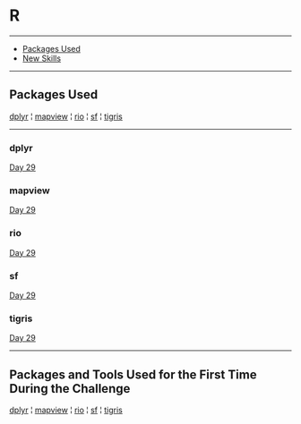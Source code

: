 # R
***
* [Packages Used](#packages-used)
* [New Skills](#packages-and-tools-used-for-the-first-time-during-the-challenge)
***
## Packages Used
[dplyr](#dplyr)    ¦    [mapview](#mapview)    ¦    [rio](#rio)    ¦    [sf](#sf)    ¦    [tigris](#tigris)

***
### dplyr
[Day 29](https://github.com/VikkiWalls/30-Day-Map-Challenge-2022#out-of-my-comfort-zone)

### mapview
[Day 29](https://github.com/VikkiWalls/30-Day-Map-Challenge-2022#out-of-my-comfort-zone)

### rio
[Day 29](https://github.com/VikkiWalls/30-Day-Map-Challenge-2022#out-of-my-comfort-zone)

### sf
[Day 29](https://github.com/VikkiWalls/30-Day-Map-Challenge-2022#out-of-my-comfort-zone)

### tigris
[Day 29](https://github.com/VikkiWalls/30-Day-Map-Challenge-2022#out-of-my-comfort-zone)

***
## Packages and Tools Used for the First Time During the Challenge
[dplyr](#dplyr)    ¦    [mapview](#mapview)    ¦    [rio](#rio)    ¦    [sf](#sf)    ¦    [tigris](#tigris)